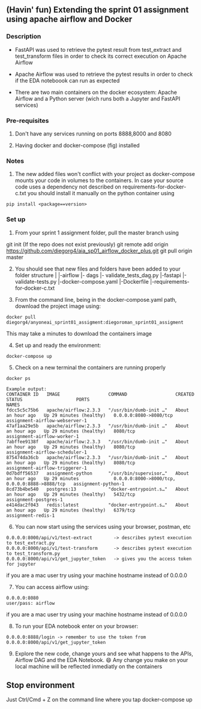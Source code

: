 ## (Havin' fun) Extending  the sprint 01 assignment using apache airflow and Docker

### Description

* FastAPI was used to retrieve the pytest result from test_extract and test_transform files in order to check its correct execution on Apache Airflow

* Apache Airflow was used to retrieve the pytest results in order to check if the EDA noteboook can run as expected

* There are two main containers on the docker ecosystem: Apache Airflow and a Python server (wich runs both a Jupyter and FastAPI services)

### Pre-requisites
1. Don't have any services running on ports 8888,8000 and 8080

2. Having docker and docker-compose (fig) installed

### Notes

1. The new added files won't conflict with your project as docker-compose mounts your code in volumes to the containers. In case  your source code uses a dependency not described on requirements-for-docker-c.txt you should install it manually on the python container using 

```
pip install <package==version>
``` 

### Set up
1. From your sprint 1 assignment folder, pull the master branch using

git init (If the repo does not exist previously)
git remote add origin https://github.com/diegorg4/aia_sp01_airflow_docker_plus.git
git pull origin master

2. You should see that new files and folders have been added to your folder structure
|
|-airflow
    |- dags
        |- validate_tests_dag.py
|-fastapi
    |-validate-tests.py
|-docker-compose.yaml
|-Dockerfile
|-requirements-for-docker-c.txt


3. From the command line, being in the docker-compose.yaml path, download the project image using:

```
docker pull diegorg4/anyoneai_sprint01_assigment:diegoroman_sprint01_assigment
``` 

This may take a minutes to download the containers image

4. Set up and ready the environment:

```
docker-compose up
``` 

5. Check on a new terminal the containers are running properly

```
docker ps
``` 
```
Example output:
CONTAINER ID   IMAGE                  COMMAND                  CREATED             STATUS                    PORTS                                            NAMES
fdcc5c5c75b6   apache/airflow:2.3.3   "/usr/bin/dumb-init …"   About an hour ago   Up 29 minutes (healthy)   0.0.0.0:8080->8080/tcp                           assignment-airflow-webserver-1
47af1aa29e5b   apache/airflow:2.3.3   "/usr/bin/dumb-init …"   About an hour ago   Up 29 minutes (healthy)   8080/tcp                                         assignment-airflow-worker-1
7abffee9138f   apache/airflow:2.3.3   "/usr/bin/dumb-init …"   About an hour ago   Up 29 minutes (healthy)   8080/tcp                                         assignment-airflow-scheduler-1
875474da36cb   apache/airflow:2.3.3   "/usr/bin/dumb-init …"   About an hour ago   Up 29 minutes (healthy)   8080/tcp                                         assignment-airflow-triggerer-1
0d7bdff56537   assignment-python      "/usr/bin/supervisor…"   About an hour ago   Up 29 minutes             0.0.0.0:8000->8000/tcp, 0.0.0.0:8888->8888/tcp   assignment-python-1
8cd73b4be540   postgres:13            "docker-entrypoint.s…"   About an hour ago   Up 29 minutes (healthy)   5432/tcp                                         assignment-postgres-1
e414dac2f043   redis:latest           "docker-entrypoint.s…"   About an hour ago   Up 29 minutes (healthy)   6379/tcp                                         assignment-redis-1
```

6. You can now start using the services using your browser, postman, etc

```
0.0.0.0:8000/api/v1/test-extract        -> describes pytest execution to test_extract.py 
0.0.0.0:8000/api/v1/test-transform      -> describes pytest execution to test_transform.py 
0.0.0.0:8000/api/v1/get_jupyter_token   -> gives you the access token for jupyter
```
if you are a mac user try using your machine hostname instead of 0.0.0.0

7. You can access airflow using:

```
0.0.0.0:8080
user/pass: airflow

```
if you are a mac user try using your machine hostname instead of 0.0.0.0

8. To run your EDA notebook enter on your browser:

```
0.0.0.0:8888/login -> remember to use the token from 0.0.0.0:8000/api/v1/get_jupyter_token
```

9. Explore the new code, change yours and see what happens to the APIs, Airflow DAG and the EDA Notebook. :smile: Any change you make on your local machine will be reflected inmediatly on the containers

## Stop environment

Just Ctrl/Cmd + Z on the command line where you tap docker-compose up

